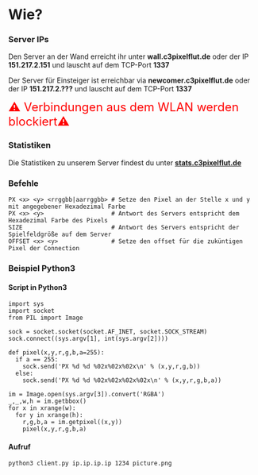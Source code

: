 # Wie?

### Server IPs
Den Server an der Wand erreicht ihr unter **wall.c3pixelflut.de** oder der IP **151.217.2.151** und lauscht auf dem TCP-Port **1337**

Der Server für Einsteiger ist erreichbar via **newcomer.c3pixelflut.de** oder der IP **151.217.2.???** und lauscht auf dem TCP-Port **1337**

<font size="5" style="color:red;">⚠️ Verbindungen aus dem WLAN werden blockiert️⚠️</font>

### Statistiken

Die Statistiken zu unserem Server findest du unter **[stats.c3pixelflut.de](https://stats.c3pixelflut.de)**

### Befehle

```
PX <x> <y> <rrggbb|aarrggbb> # Setze den Pixel an der Stelle x und y mit angegebener Hexadezimal Farbe
PX <x> <y>                   # Antwort des Servers entspricht dem Hexadezimal Farbe des Pixels
SIZE                         # Antwort des Servers entspricht der Spielfeldgröße auf dem Server
OFFSET <x> <y>               # Setze den offset für die zuküntigen Pixel der Connection
```

### Beispiel Python3

#### Script in Python3
``` python3
import sys
import socket
from PIL import Image

sock = socket.socket(socket.AF_INET, socket.SOCK_STREAM)
sock.connect((sys.argv[1], int(sys.argv[2])))

def pixel(x,y,r,g,b,a=255):
  if a == 255:
    sock.send('PX %d %d %02x%02x%02x\n' % (x,y,r,g,b))
  else:
    sock.send('PX %d %d %02x%02x%02x%02x\n' % (x,y,r,g,b,a))

im = Image.open(sys.argv[3]).convert('RGBA')
_,_,w,h = im.getbbox()
for x in xrange(w):
  for y in xrange(h):
    r,g,b,a = im.getpixel((x,y))
    pixel(x,y,r,g,b,a)
```

#### Aufruf
``` bash
python3 client.py ip.ip.ip.ip 1234 picture.png
```
